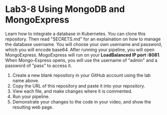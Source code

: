 # Lab3-8 Using MongoDB and MongoExpress
Learn how to integrate a database in Kubernetes.  You can clone this repository.  Then read "SECRETS.md" for an explaination on how to manage the database username. You will choose your own username and password, which you will encode base64.  After running your pipeline, you will open MongoExpress.   MogoExpress will run on your __LoadBalanced IP port :8081__. When Mongo-Express opens, you will use the username of "admin" and a password of "pass" to access it.

1) Create a new blank repository in your GitHub account using the lab name above.
2) Copy the URL of this repository and paste it into your repository.
3) View each file, and make changes where it is commented.
4) Run your pipeline.
5) Demonstrate your changes to the code in your video, and show the resulting web page.

